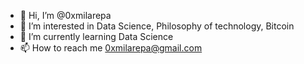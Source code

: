 - 👋 Hi, I’m @0xmilarepa
- 👀 I’m interested in Data Science, Philosophy of technology, Bitcoin
- 🌱 I’m currently learning Data Science
- 📫 How to reach me 0xmilarepa@gmail.com

<!---
0xmilarepa/0xmilarepa is a ✨ special ✨ repository because its `README.md` (this file) appears on your GitHub profile.
You can click the Preview link to take a look at your changes.
--->
